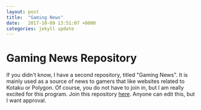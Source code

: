 ```yaml
---
layout: post
title:  "Gaming News"
date:   2017-10-09 13:51:07 +0000
categories: jekyll update
---
```

# Gaming News Repository
If you didn't know, I have a second repository, titled "Gaming News". It is mainly used as a source of news to gamers that like websites related to Kotaku or Polygon. Of course, you do not have to join in, but I am really excited for this program. Join this repository [here](https://github.com/blubberyyew/Gaming-News). Anyone can edit this, but I want approval.
